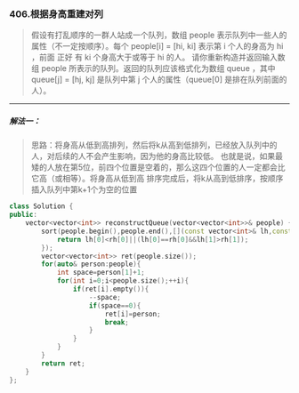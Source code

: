 ### 406.根据身高重建对列
> 假设有打乱顺序的一群人站成一个队列，数组 people 表示队列中一些人的属性（不一定按顺序）。每个 people[i] = [hi, ki] 表示第 i 个人的身高为 hi ，前面 正好 有 ki 个身高大于或等于 hi 的人。
> 请你重新构造并返回输入数组 people 所表示的队列。返回的队列应该格式化为数组 queue ，其中 queue[j] = [hj, kj] 是队列中第 j 个人的属性（queue[0] 是排在队列前面的人）。
***
##### 解法一：
> 思路：将身高从低到高排列，然后将k从高到低排列，已经放入队列中的人，对后续的人不会产生影响，因为他的身高比较低。
> 也就是说，如果最矮的人放在第5位，前四个位置是空着的，那么这四个位置的人一定都会比它高（或相等）。将身高从低到高
> 排序完成后，将k从高到低排序，按顺序插入队列中第k+1个为空的位置
```c++
class Solution {
public:
    vector<vector<int>> reconstructQueue(vector<vector<int>>& people) {
        sort(people.begin(),people.end(),[](const vector<int>& lh,const vector<int>& rh){
            return lh[0]<rh[0]||(lh[0]==rh[0]&&lh[1]>rh[1]);
        });
        vector<vector<int>> ret(people.size());
        for(auto& person:people){
            int space=person[1]+1;
            for(int i=0;i<people.size();++i){
                if(ret[i].empty()){
                    --space;
                    if(space==0){
                        ret[i]=person;
                        break;
                    }
                }
            }
        }
        return ret;
    }
};
```

